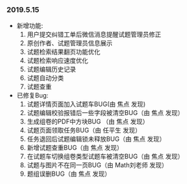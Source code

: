 ### 2019.5.15

* 新增功能:
    1. 用户提交纠错工单后微信消息提醒试题管理员修正
    2. 原创作者、试题管理员信息展示
    3. 试题检索结果翻页功能优化
    4. 试题检索响应速度优化
    5. 试题编辑历史记录
    6. 试题自动分类
    7. 试题查重
* 已修复Bug:
    1. 试题详情页面加入试题车BUG(由 焦点 发现)
    2. 试题编辑校验报错后一些字段被清空BUG（由 焦点 发现）
    3. 生成组卷的PDF中方块BUG （由 焦点 发现）
    4. 试题页面领取任务BUG（由 任平生 发现）
    5. 任务退回后试题编辑锁未释放BUG（由 焦点 发现）
    6. 新增试题查重BUG（由 焦点 发现）
    7. 在试题车切换组卷类型试题车被清空BUG（由 焦点 发现）
    8. 试题与图片不在同一页BUG（由 Math刘老师 发现）
    9. 题组误删BUG（由 焦点 发现）
